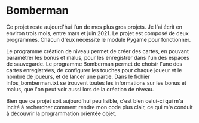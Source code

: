 # Bomberman

Ce projet reste aujourd'hui l'un de mes plus gros projets. Je l'ai écrit en environ trois mois, entre mars et juin 2021.
Le projet est composé de deux programmes. Chacun d'eux nécéssite le module Pygame pour fonctionner.

Le programme création de niveau permet de créer des cartes, en pouvant paramétrer les bonus et malus, pour les enregistrer dans l'un des espaces de sauvegarde.
Le programme Bomberman permet de choisir l'une des cartes enregistrées, de configurer les touches pour chaque joueur et le nombre de joueurs, et de lancer une partie.
Dans le fichier infos_bomberman.txt se trouvent toutes les informations sur les bonus et malus, que l'on peut voir aussi lors de la création de niveau.

Bien que ce projet soit aujourd'hui peu lisible, c'est bien celui-ci qui m'a incité à rechercher comment rendre mon code plus clair, ce qui m'a conduit à
découvrir la programmation orientée objet.
